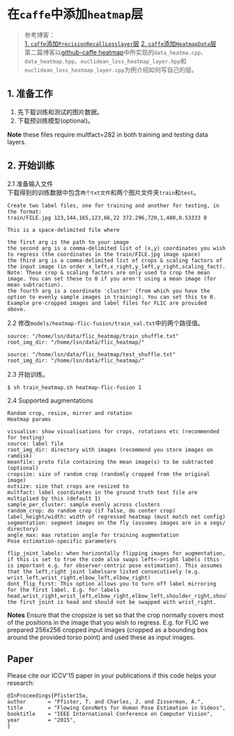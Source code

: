 # 在`caffe`中添加`heatmap`层    

>参考博客：   
[1. `caffe`添加`PrecisionRecallLosslayer`层](http://blog.csdn.net/langb2014/article/details/50489305#reply)
[2. `caffe`添加`HeatmapData`层](http://blog.csdn.net/langb2014/article/details/50985804)   
第二篇博客以[github-caffe heatmap](https://github.com/tpfister/caffe-heatmap)中所实现的`data_heatma.cpp`、`data_heatmap.hpp`、`euclidean_loss_heatmap_layer.hpp`和`euclidean_loss_heatmap_layer.cpp`为例介绍如何写自己的层。  

## 1. 准备工作
1. 先下载训练和测试的图片数据。    
2. 下载预训练模型(optional)。    

**Note** these files require multfact=282 in both training and testing data layers.       

## 2. 开始训练    
2.1 准备输入文件        
下载得到的训练数据中包含`两个txt文件`和两个图片文件夹`train`和`test`。   
```
Create two label files, one for training and another for testing, in the format:
train/FILE.jpg 123,144,165,123,66,22 372.296,720,1,480,0.53333 0

This is a space-delimited file where

the first arg is the path to your image
the second arg is a comma-delimited list of (x,y) coordinates you wish to regress (the coordinates in the train/FILE.jpg image space)
the third arg is a comma-delimited list of crops & scaling factors of the input image (in order x_left,x_right,y_left,y_right,scaling_fact). Note: These crop & scaling factors are only used to crop the mean image. You can set these to 0 if you aren't using a mean image (for mean subtraction).
the fourth arg is a coordinate 'cluster' (from which you have the option to evenly sample images in training). You can set this to 0.
Example pre-cropped images and label files for FLIC are provided above.
```
2.2 修改`models/heatmap-flic-fusion/train_val.txt`中的两个路径值。    
```
source: "/home/lsn/data/flic_heatmap/train_shuffle.txt"
root_img_dir: "/home/lsn/data/flic_heatmap/"   

source: "/home/lsn/data/flic_heatmap/test_shuffle.txt"
root_img_dir: "/home/lsn/data/flic_heatmap/"
```
2.3 开始训练。     
```
$ sh train_heatmap.sh heatmap-flic-fusion 1 
```
2.4 Supported augmentations
```
Random crop, resize, mirror and rotation
Heatmap params

visualise: show visualisations for crops, rotations etc (recommended for testing)
source: label file
root_img_dir: directory with images (recommend you store images on ramdisk)
meanfile: proto file containing the mean image(s) to be subtracted (optional)
cropsize: size of random crop (randomly cropped from the original image)
outsize: size that crops are resized to
multfact: label coordinates in the ground truth text file are multiplied by this (default 1)
sample_per_cluster: sample evenly across clusters
random_crop: do random crop (if false, do center crop)
label_height/width: width of regressed heatmap (must match net config)
segmentation: segment images on the fly (assumes images are in a segs/ directory)
angle_max: max rotation angle for training augmentation
Pose estimation-specific parameters

flip_joint_labels: when horizontally flipping images for augmentation, if this is set to true the code also swaps left<->right labels (this is important e.g. for observer-centric pose estimation). This assumes that the left,right joint labelsare listed consecutively (e.g. wrist_left,wrist_right,elbow_left,elbow_right)
dont_flip_first: This option allows you to turn off label mirroring for the first label. E.g. for labels head,wrist_right,wrist_left,elbow_right,elbow_left,shoulder_right,shoulder_left, the first joint is head and should not be swapped with wrist_right.
```
**Notes**
Ensure that the cropsize is set so that the crop normally covers most of the positions in the image that you wish to regress. E.g. for FLIC we prepared 256x256 cropped input images (cropped as a bounding box around the provided torso point) and used these as input images.    

## Paper
Please cite our ICCV'15 paper in your publications if this code helps your research:
```
@InProceedings{Pfister15a,
author       = "Pfister, T. and Charles, J. and Zisserman, A.",
title        = "Flowing ConvNets for Human Pose Estimation in Videos",
booktitle    = "IEEE International Conference on Computer Vision",
year         = "2015",
}
```
